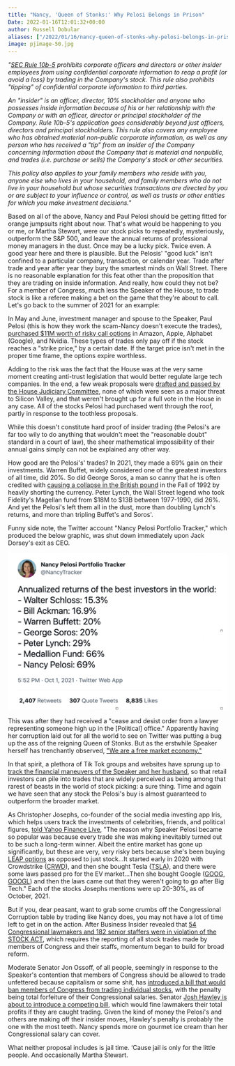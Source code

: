 ```yaml
---
title: "Nancy, 'Queen of Stonks:' Why Pelosi Belongs in Prison"
Date: 2022-01-16T12:01:32+00:00
author: Russell Dobular
aliases: ["/2022/01/16/nancy-queen-of-stonks-why-pelosi-belongs-in-prison"]
image: pjimage-50.jpg
---
```


*"[SEC Rule 10b-5](https://www.sec.gov/Archives/edgar/data/1164964/000101968715004168/globalfuture_8k-ex9904.htm#:~:text=1.,trading%20in%20the%20Company's%20stock.) prohibits corporate officers and directors or other insider employees from using confidential corporate information to reap a profit (or avoid a loss) by trading in the Company's stock. This rule also prohibits "tipping" of confidential corporate information to third parties.*

*An "insider" is an officer, director, 10% stockholder and anyone who possesses inside information because of his or her relationship with the Company or with an officer, director or principal stockholder of the Company. Rule 10b-5's application goes considerably beyond just officers, directors and principal stockholders. This rule also covers any employee who has obtained material non-public corporate information, as well as any person who has received a "tip" from an Insider of the Company concerning information about the Company that is material and nonpublic, and trades (i.e. purchase or sells) the Company's stock or other securities.*

*This policy also applies to your family members who reside with you, anyone else who lives in your household, and family members who do not live in your household but whose securities transactions are directed by you or are subject to your influence or control, as well as trusts or other entities for which you make investment decisions."*

Based on all of the above, Nancy and Paul Pelosi should be getting fitted for orange jumpsuits right about now. That's what would be happening to you or me, or Martha Stewart, were our stock picks to repeatedly, mysteriously, outperform the S&P 500, and leave the annual returns of professional money managers in the dust. Once may be a lucky pick. Twice even. A good year here and there is plausible. But the Pelosis' "good luck" isn't confined to a particular company, transaction, or calendar year. Trade after trade and year after year they bury the smartest minds on Wall Street. There is no reasonable explanation for this feat other than the proposition that they are trading on inside information. And really, how could they not be? For a member of Congress, much less the Speaker of the House, to trade stock is like a referee making a bet on the game that they're about to call. Let's go back to the summer of 2021 for an example:

In May and June, investment manager and spouse to the Speaker, Paul Pelosi (this is how they work the scam-Nancy doesn't execute the trades), [purchased $11M worth of risky call options](https://markets.businessinsider.com/news/stocks/nancy-pelosi-husband-buys-millions-4-mega-cap-tech-stocks-2021-7?utm_medium=ingest&utm_source=markets) in Amazon, Apple, Alphabet (Google), and Nvidia. These types of trades only pay off if the stock reaches a "strike price," by a certain date. If the target price isn't met in the proper time frame, the options expire worthless. 

Adding to the risk was the fact that the House was at the very same moment creating anti-trust legislation that would better regulate large tech companies. In the end, a few weak proposals were [drafted and passed by the House Judiciary Committee](https://www.cnbc.com/2021/06/24/house-committee-passes-broad-tech-antitrust-reforms.html), none of which were seen as a major threat to Silicon Valley, and that weren't brought up for a full vote in the House in any case. All of the stocks Pelosi had purchased went through the roof, partly in response to the toothless proposals.

While this doesn't constitute hard proof of insider trading (the Pelosi's are far too wily to do anything that wouldn't meet the "reasonable doubt" standard in a court of law), the sheer mathematical impossibility of their annual gains simply can not be explained any other way. 

How good are the Pelosi's' trades? In 2021, they made a 69% gain on their investments. Warren Buffet, widely considered one of the greatest investors of all time, did 20%. So did George Soros, a man so canny that he is often credited with [causing a collapse in the British pound](https://www.forbes.com/sites/steveschaefer/2015/07/07/forbes-flashback-george-soros-british-pound-euro-ecb/?sh=6b158ad36131) in the Fall of 1992 by heavily shorting the currency. Peter Lynch, the Wall Street legend who took Fidelity's Magellan fund from $18M to $13B between 1977-1990, did 26%. And yet the Pelosi's left them all in the dust, more than doubling Lynch's returns, and more than tripling Buffet's and Soros'. 


Funny side note, the Twitter account "Nancy Pelosi Portfolio Tracker," which produced the below graphic, was shut down immediately upon Jack Dorsey's exit as CEO.

![](1-image.png)

This was after they had received a "cease and desist order from a lawyer representing someone high up in the [Political] office." Apparently having her corruption laid out for all the world to see on Twitter was putting a bug up the ass of the reigning Queen of Stonks. But as the erstwhile Speaker herself has trenchantly observed, ["We are a free market economy."](https://www.marketwatch.com/story/pelosi-defends-lawmakers-and-their-spouses-trading-stocks-we-are-a-free-market-economy-01639606786)  

In that spirit, a plethora of Tik Tok groups and websites have sprung up to [track the financial maneuvers of the Speaker and her husband](https://news.yahoo.com/retail-traders-follow-nancy-pelosis-stock-moves-to-find-winners-163943788.html?guccounter=1&guce_referrer=aHR0cHM6Ly93d3cuZ29vZ2xlLmNvbS8&guce_referrer_sig=AQAAAM_PYr4R4LXE9UnYqOFOrgBLex7PidBJt-obsV3oFMvMVU_90dq0Bsct13mDDDRUmDIeP3SjmgU5V5sTkLHlT8v7OOQ52qNJU6VfscviGLcGsxF4jcjT52VVf-i4xfR9bA2otVMcFufc4Qj1InqOn2ZBpv76r4LyRGpyhYUFyQDv), so that retail investors can pile into trades that are widely perceived as being among that rarest of beasts in the world of stock picking: a sure thing. Time and again we have seen that any stock the Pelosi's buy is almost guaranteed to outperform the broader market. 

As Christopher Josephs, co-founder of the social media investing app Iris, which helps users track the investments of celebrities, friends, and political figures, [told Yahoo Finance Live](https://news.yahoo.com/retail-traders-follow-nancy-pelosis-stock-moves-to-find-winners-163943788.html), "The reason why Speaker Pelosi became so popular was because every trade she was making inevitably turned out to be such a long-term winner. Albeit the entire market has gone up significantly, but these are very, very risky bets because she's been buying [LEAP options](https://finance.yahoo.com/news/using-leaps-alternative-buying-etfs-110049213.html) as opposed to just stock...It started early in 2020 with Crowdstrike ([CRWD](https://finance.yahoo.com/quote/CRWD/)), and then she bought Tesla ([TSLA](https://finance.yahoo.com/quote/TSLA)), and there were some laws passed pro for the EV market...Then she bought Google ([GOOG](https://finance.yahoo.com/quote/GOOG?p=GOOG&.tsrc=fin-srch), [GOOGL](https://finance.yahoo.com/quote/GOOGL)) and then the laws came out that they weren't going to go after Big Tech." Each of the stocks Josephs mentions were up 20-30%, as of October, 2021. 

But if you, dear peasant, want to grab some crumbs off the Congressional Corruption table by trading like Nancy does, you may not have a lot of time left to get in on the action. After Business Insider revealed that [54 Congressional lawmakers and 182 senior staffers were in violation of the STOCK ACT](https://www.businessinsider.com/conflicted-congress-key-findings-stock-act-finances-investing-2021-12), which requires the reporting of all stock trades made by members of Congress and their staffs, momentum began to build for broad reform. 

Moderate Senator Jon Ossoff, of all people, seemingly in response to the Speaker's contention that members of Congress should be allowed to trade unfettered because capitalism or some shit, has [introduced a bill that would ban members of Congress from trading individual stocks](https://truthout.org/articles/jon-ossoff-introduces-legislation-to-ban-members-of-congress-from-trading-stock/), with the penalty being total forfeiture of their Congressional salaries. Senator [Josh Hawley is about to introduce a competing bill](https://www.businessinsider.com/josh-hawley-jon-ossoff-introduce-dueling-stock-trading-bans-2022-1), which would fine lawmakers their total profits if they are caught trading. Given the kind of money the Pelosi's and others are making off their insider moves, Hawley's penalty is probably the one with the most teeth. Nancy spends more on gourmet ice cream than her Congressional salary can cover.

What neither proposal includes is jail time. ‘Cause jail is only for the little people. And occasionally Martha Stewart.
